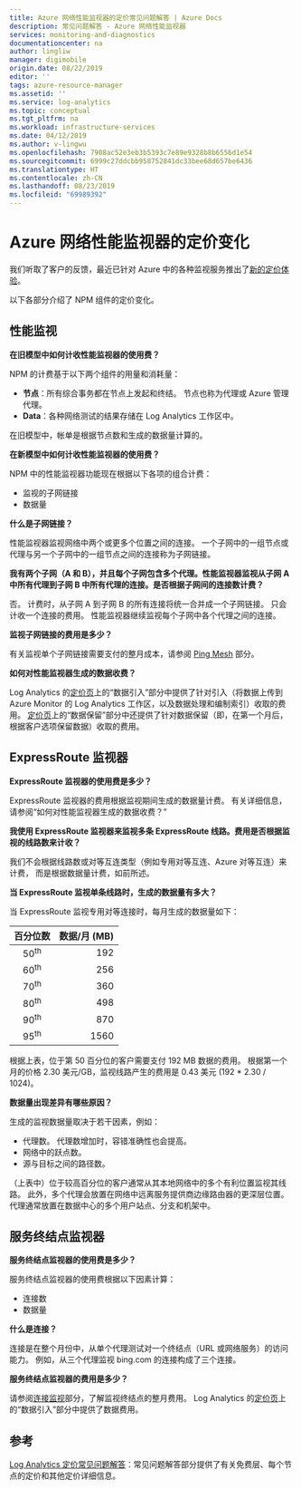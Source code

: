 ```yaml
---
title: Azure 网络性能监视器的定价常见问题解答 | Azure Docs
description: 常见问题解答 - Azure 网络性能监视器
services: monitoring-and-diagnostics
documentationcenter: na
author: lingliw
manager: digimobile
origin.date: 08/22/2019
editor: ''
tags: azure-resource-manager
ms.assetid: ''
ms.service: log-analytics
ms.topic: conceptual
ms.tgt_pltfrm: na
ms.workload: infrastructure-services
ms.date: 04/12/2019
ms.author: v-lingwu
ms.openlocfilehash: 7908ac52e3eb3b5393c7e89e9328b8b6556d1e54
ms.sourcegitcommit: 6999c27ddcbb958752841dc33bee68d657be6436
ms.translationtype: HT
ms.contentlocale: zh-CN
ms.lasthandoff: 08/23/2019
ms.locfileid: "69989392"
---
```

# <a name="pricing-changes-for-azure-network-performance-monitor"></a>Azure 网络性能监视器的定价变化

我们听取了客户的反馈，最近已针对 Azure 中的各种监视服务推出了[新的定价体验](https://azure.microsoft.com/blog/introducing-a-new-way-to-purchase-azure-monitoring-services/)。 

以下各部分介绍了 NPM 组件的定价变化。

## <a name="performance-monitor"></a>性能监视

**在旧模型中如何计收性能监视器的使用费？**

NPM 的计费基于以下两个组件的用量和消耗量：
* **节点**：所有综合事务都在节点上发起和终结。 节点也称为代理或 Azure 管理代理。
* **Data**：各种网络测试的结果存储在 Log Analytics 工作区中。

在旧模型中，帐单是根据节点数和生成的数据量计算的。 

**在新模型中如何计收性能监视器的使用费？**

NPM 中的性能监视器功能现在根据以下各项的组合计费： 

* 监视的子网链接
* 数据量

**什么是子网链接？**

性能监视器监视网络中两个或更多个位置之间的连接。 一个子网中的一组节点或代理与另一个子网中的一组节点之间的连接称为子网链接。

**我有两个子网（A 和 B），并且每个子网包含多个代理。性能监视器监视从子网 A 中所有代理到子网 B 中所有代理的连接。是否根据子网间的连接数计费？**

否。 计费时，从子网 A 到子网 B 的所有连接将统一合并成一个子网链接。 只会计收一个连接的费用。 性能监视器继续监视每个子网中各个代理之间的连接。

**监视子网链接的费用是多少？**

有关监视单个子网链接需要支付的整月成本，请参阅 [Ping Mesh](https://www.azure.cn/pricing/details/network-watcher/) 部分。

**如何对性能监视器生成的数据收费？**

Log Analytics 的[定价页](https://www.azure.cn/pricing/details/monitor/)上的“数据引入”部分中提供了针对引入（将数据上传到 Azure Monitor 的 Log Analytics 工作区，以及数据处理和编制索引）收取的费用。 [定价页](https://www.azure.cn/pricing/details/monitor/)上的“数据保留”部分中还提供了针对数据保留（即，在第一个月后，根据客户选项保留数据）收取的费用。


## <a name="expressroute-monitor"></a>ExpressRoute 监视器

**ExpressRoute 监视器的使用费是多少？**

ExpressRoute 监视器的费用根据监视期间生成的数据量计费。 有关详细信息，请参阅“如何对性能监视器生成的数据收费？”

**我使用 ExpressRoute 监视器来监视多条 ExpressRoute 线路。费用是否根据监视的线路数来计收？**

我们不会根据线路数或对等互连类型（例如专用对等互连、Azure 对等互连）来计费， 而是根据数据量计费，如前所述。

**当 ExpressRoute 监视单条线路时，生成的数据量有多大？**

当 ExpressRoute 监视专用对等连接时，每月生成的数据量如下：

|百分位数      |数据/月 (MB)|
| :---:          |           ---:|
|50<sup>th</sup> |            192|
|60<sup>th</sup> |            256|
|70<sup>th</sup> |            360|
|80<sup>th</sup> |            498|
|90<sup>th</sup> |            870|
|95<sup>th</sup> |           1560|


根据上表，位于第 50 百分位的客户需要支付 192 MB 数据的费用。 根据第一个月的价格 2.30 美元/GB，监视线路产生的费用是 0.43 美元 (192 * 2.30 / 1024)。

**数据量出现差异有哪些原因？**

生成的监视数据量取决于若干因素，例如：
* 代理数。 代理数增加时，容错准确性也会提高。
* 网络中的跃点数。
* 源与目标之间的路径数。

（上表中）位于较高百分位的客户通常从其本地网络中的多个有利位置监视其线路。 此外，多个代理会放置在网络中远离服务提供商边缘路由器的更深层位置。 代理通常放置在数据中心的多个用户站点、分支和机架中。

## <a name="service-endpoint-monitor"></a>服务终结点监视器

**服务终结点监视器的使用费是多少？**

服务终结点监视器的使用费根据以下因素计算：
* 连接数
* 数据量

**什么是连接？**

连接是在整个月份中，从单个代理测试对一个终结点（URL 或网络服务）的访问能力。 例如，从三个代理监视 bing.com 的连接构成了三个连接。

**服务终结点监视器的费用是多少？**

请参阅[连接监视](https://www.azure.cn/pricing/details/network-watcher/)部分，了解监视终结点的整月费用。 Log Analytics 的[定价页](https://www.azure.cn/pricing/details/monitor/)上的“数据引入”部分中提供了数据费用。

## <a name="references"></a>参考

[Log Analytics 定价常见问题解答](https://www.azure.cn/pricing/details/monitor/)：常见问题解答部分提供了有关免费层、每个节点的定价和其他定价详细信息。





